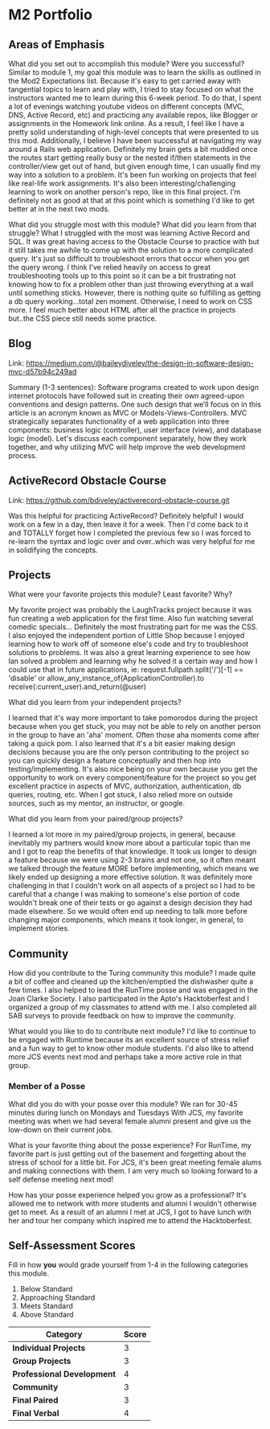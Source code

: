 # M2 Portfolio

## Areas of Emphasis

What did you set out to accomplish this module? Were you successful?
Similar to module 1, my goal this module was to learn the skills as outlined in the Mod2 Expectations list.  Because it's easy to get carried away with tangential topics to learn and play with, I tried to stay focused on what the instructors wanted me to learn during this 6-week period. To do that, I spent a lot of evenings watching youtube videos on different concepts (MVC, DNS, Active Record, etc) and practicing any available repos, like Blogger or assignments in the Homework link online.  As a result, I feel like I have a pretty solid understanding of high-level concepts that were presented to us this mod.  Additionally, I believe I have been successful at navigating my way around a Rails web application.  Definitely my brain gets a bit muddied once the routes start getting really busy or the nested if/then statements in the controller/view get out of hand, but given enough time, I can usually find my way into a solution to a problem.  It's been fun working on projects that feel like real-life work assignments.  It's also been interesting/challenging learning to work on another person's repo, like in this final project.  I'm definitely not as good at that at this point which is something I'd like to get better at in the next two mods.

What did you struggle most with this module? What did you learn from that struggle?
What I struggled with the most was learning Active Record and SQL.  It was great having access to the Obstacle Course to practice with but it still takes me awhile to come up with the solution to a more complicated query.  It's just so difficult to troubleshoot errors that occur when you get the query wrong.  I think I've relied heavily on access to great troubleshooting tools up to this point so it can be a bit frustrating not knowing how to fix a problem other than just throwing everything at a wall until something sticks. However, there is nothing quite so fulfilling as getting a db query working...total zen moment.  Otherwise, I need to work on CSS more.  I feel much better about HTML after all the practice in projects but..the CSS piece still needs some practice.

## Blog

Link: https://medium.com/@baileydiveley/the-design-in-software-design-mvc-d57b94c249ad

Summary (1-3 sentences):
Software programs created to work upon design internet protocols have followed suit in creating their own agreed-upon conventions and design patterns. One such design that we’ll focus on in this article is an acronym known as MVC or Models-Views-Controllers. MVC strategically separates functionality of a web application into three components: business logic (controller), user interface (view), and database logic (model). Let's discuss each component separately, how they work together, and why utilizing MVC will help improve the web development process.

## ActiveRecord Obstacle Course
Link:  https://github.com/bdiveley/activerecord-obstacle-course.git

Was this helpful for practicing ActiveRecord?
Definitely helpful!  I would work on a few in a day, then leave it for a week.  Then I'd come back to it and TOTALLY forget how I completed the previous few so I was forced to re-learn the syntax and logic over and over..which was very helpful for me in solidifying the concepts.

## Projects

What were your favorite projects this module? Least favorite? Why?

My favorite project was probably the LaughTracks project because it was fun creating a web application for the first time.  Also fun watching several comedic specials...  Definitely the most frustrating part for me was the CSS.  I also enjoyed the independent portion of Little Shop because I enjoyed learning how to work off of someone else's code and try to troubleshoot solutions to problems.  It was also a great learning experience to see how Ian solved a problem and learning why he solved it a certain way and how I could use that in future applications, ie: request.fullpath.split('/')[-1] == 'disable' or     allow_any_instance_of(ApplicationController).to receive(:current_user).and_return(@user)

What did you learn from your independent projects?

I learned that it's way more important to take pomorodos during the project because when you get stuck, you may not be able to rely on another person in the group to have an 'aha' moment.  Often those aha moments come after taking a quick pom.  I also learned that it's a bit easier making design decisions because you are the only person contributing to the project so you can quickly design a feature conceptually and then hop into testing/implementing.  It's also nice being on your own because you get the opportunity to work on every component/feature for the project so you get excellent practice in aspects of MVC, authorization, authentication, db queries, routing, etc.  When I got stuck, I also relied more on outside sources, such as my mentor, an instructor, or google.  

What did you learn from your paired/group projects?

I learned a lot more in my paired/group projects, in general, because inevitably my partners would know more about a particular topic than me and I got to reap the benefits of that knowledge.  It  took us longer to design a feature because we were using 2-3 brains and not one, so it often meant we talked through the feature MORE before implementing, which means we likely ended up designing a more effective solution.  It was definitely more challenging in that I couldn't work on all aspects of a project so I had to be careful that a change I was making to someone's else portion of code wouldn't break one of their tests or go against a design decision they had made elsewhere.  So we would often end up needing to talk more before changing major components, which means it took longer, in general, to implement stories.

## Community

How did you contribute to the Turing community this module?
I made quite a bit of coffee and cleaned up the kitchen/emptied the dishwasher quite a few times.  I also helped to lead the RunTime posse and was engaged in the Joan Clarke Society.  I also participated in the Apto's Hacktoberfest and I organized a group of my classmates to attend with me. I also completed all SAB surveys to provide feedback on how to improve the community.

What would you like to do to contribute next module?
I'd like to continue to be engaged with Runtime because its an excellent source of stress relief and a fun way to get to know other module students.  I'd also like to attend more JCS events next mod and perhaps take a more active role in that group.

### Member of a Posse

What did you do with your posse over this module?
We ran for 30-45 minutes during lunch on Mondays and Tuesdays
With JCS, my favorite meeting was when we had several female alumni present and give us the low-down on their current jobs.

What is your favorite thing about the posse experience?
For RunTime, my favorite part is just getting out of the basement and forgetting about the stress of school for a little bit.
For JCS, it's been great meeting female alums and making connections with them.  I am very much so looking forward to a self defense meeting next mod!

How has your posse experience helped you grow as a professional?
It's allowed me to network with more students and alumni I wouldn't otherwise get to meet.  As a result of an alumni I met at JCS, I got to have lunch with her and tour her company which inspired me to attend the Hacktoberfest.

## Self-Assessment Scores

Fill in how **you** would grade yourself from 1-4 in the following categories this module.

1. Below Standard
2. Approaching Standard
3. Meets Standard
4. Above Standard


| Category                     | Score |
| -----------------------------| ----- |
| **Individual Projects**      |  3    |
| **Group Projects**           |  3    |
| **Professional Development** |  4    |
| **Community**                |  3    |
| **Final Paired**             |  3    |
| **Final Verbal**             |  4    |
